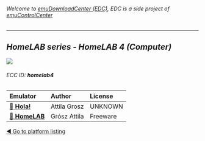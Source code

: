 ###### Welcome to [emuDownloadCenter (EDC)](https://github.com/PhoenixInteractiveNL/emuDownloadCenter/wiki/), EDC is a side project of [emuControlCenter](https://github.com/PhoenixInteractiveNL/emuControlCenter/wiki/)
***
## _HomeLAB series - HomeLAB 4 (Computer)_
![](https://raw.githubusercontent.com/wiki/PhoenixInteractiveNL/emuDownloadCenter/images_platform/ecc_homelab4_teaser.png)
###### ECC ID: **homelab4**

| Emulator   | Author      | License     |
|:-----------|:------------|:------------|
| [:file_folder: **Hola!**](https://github.com/PhoenixInteractiveNL/emuDownloadCenter/wiki/Emulator-hola#menu) | Attila Grosz | UNKNOWN |
| [:file_folder: **HomeLAB**](https://github.com/PhoenixInteractiveNL/emuDownloadCenter/wiki/Emulator-homelab#menu) | Grósz Attila | Freeware |

[:arrow_backward: Go to platform listing](https://github.com/PhoenixInteractiveNL/emuDownloadCenter/wiki/EDC-Platform-List)
